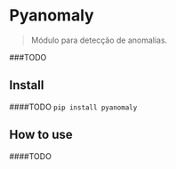 # Pyanomaly
> Módulo para detecção de anomalias.


###TODO

## Install

####TODO `pip install pyanomaly`

## How to use

####TODO
